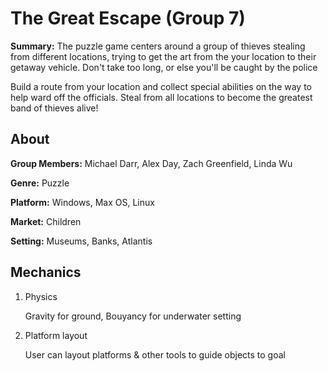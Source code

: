 # The Great Escape (Group 7)
**Summary:** The puzzle game centers around a group of thieves stealing from different locations, trying to get the art from the your location to their getaway vehicle. Don't take too long, or else you'll be caught by the police

Build a route from your location and collect special abilities on the way to help ward off the officials. Steal from all locations to become the greatest band of thieves alive!

## About
**Group Members:** Michael Darr, Alex Day, Zach Greenfield, Linda Wu

**Genre:** Puzzle

**Platform:** Windows, Max OS, Linux

**Market:** Children

**Setting:** Museums, Banks, Atlantis

## Mechanics
1. Physics

   Gravity for ground, Bouyancy for underwater setting

2. Platform layout

   User can layout platforms & other tools to guide objects to goal
